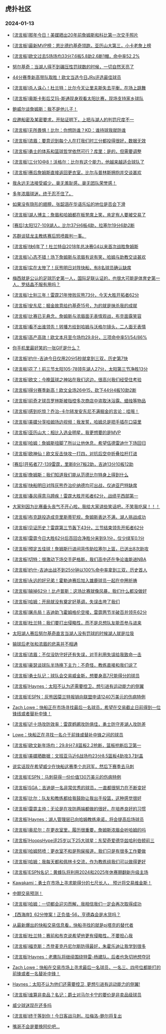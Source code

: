 ## 虎扑社区 
### 2024-01-13

+ [[流言板]那年今日！美媒晒出20年前詹姆斯和科比第一次交手照片](https://bbs.hupu.com/624215390.html)

+ [[流言板]最新MVP榜：恩比德约基奇领跑，亚历山大第三，小卡老詹上榜](https://bbs.hupu.com/624217811.html)

+ [[流言板]欧文过去5场场均33分7.6板5.8助2.6断1帽，命中率52.2%](https://bbs.hupu.com/624211833.html)

+ [努尔基奇：当湖人得不到碾压性罚球数的时候，一切自然天亮了](https://bbs.hupu.com/624211322.html)

+ [44分赛季新高带队取胜！欧文当选今日JRs评选最佳球员](https://bbs.hupu.com/624211951.html)

+ [[流言板]杀人诛心！杜兰特：比尔今天让里夫斯失去平衡，在场上跳舞](https://bbs.hupu.com/624213691.html)

+ [[流言板]奥斯卡影后艾玛-斯通现身观看太阳比赛，现场支持家乡球队](https://bbs.hupu.com/624211924.html)

+ [鲍威尔谈詹姆斯：我不是他儿子！](https://bbs.hupu.com/624211391.html)

+ [应邀船密及某密要求，开贴证明下，上把与湖人的判罚尺度不一](https://bbs.hupu.com/624217000.html)

+ [[流言板]无所畏惧！比尔：你想防谁？KD：谁持球我就防谁](https://bbs.hupu.com/624214647.html)

+ [[流言板]浓眉：要意识到每个人在打我们时三分都投得很好，数据无效](https://bbs.hupu.com/624210422.html)

+ [[流言板]勇士的体系和篮球哲学依然可行？库里：是的，但需要调整](https://bbs.hupu.com/624211205.html)

+ [[流言板]三分10中8！沃格尔：比尔有这个能力，他越来越适合球队了](https://bbs.hupu.com/624215284.html)

+ [[流言板]赛后詹姆斯直接返回更衣室，比尔与普林斯拥抱并交谈甚欢](https://bbs.hupu.com/624209038.html)

+ [我永远无法接受威少，毫无羞耻感，毫无团队荣誉感！](https://bbs.hupu.com/624210740.html)

+ [多年浓眉球迷，终于忍不住了。](https://bbs.hupu.com/624210322.html)

+ [如果没有隐形的翅膀，张韶涵在华语乐坛的地位是否会下滑](https://bbs.hupu.com/624209355.html)

+ [[流言板]湖人博主：詹眉和哈姆都在板凳席上笑，肯定有人要被交易了](https://bbs.hupu.com/624209126.html)

+ [[赛后]太阳127-109湖人，比尔37分6板4助，拉塞尔19分6助2断](https://bbs.hupu.com/624208755.html)

+ [苏群谈猛龙主教练赛后怒喷裁判一事。](https://bbs.hupu.com/624210518.html)

+ [[流言板]快6年了！杜兰特自2018年总决赛G4以来首次战胜詹姆斯](https://bbs.hupu.com/624209098.html)

+ [[流言板]心态不错！场下詹姆斯与浓眉有说有笑，哈姆与助教交谈甚欢](https://bbs.hupu.com/624208696.html)

+ [[流言板]实在太惨了！灰熊明日对阵快船，有8名球员确认缺席](https://bbs.hupu.com/624208231.html)

+ [梅西就是公认的足球历史第一人，国际足联认证的，也很大可能是体育史第一人，罗结晶不服有用吗？](https://bbs.hupu.com/624216212.html)

+ [[流言板]士别三年！雷霆21年惨败灰熊73分，今天大胜开拓者62分](https://bbs.hupu.com/624205226.html)

+ [[流言板]安东尼：掘金故意给约基奇15号，为的就是抹杀我的成就](https://bbs.hupu.com/624203220.html)

+ [[流言板]比赛已无悬念，詹姆斯与浓眉面无表情观战，布克面露笑容](https://bbs.hupu.com/624208505.html)

+ [[流言板]看不出谁领先！转播方给到哈姆与沃格尔镜头，二人面无表情](https://bbs.hupu.com/624207702.html)

+ [[流言板]高产高效！欧文本月至今场均29.8分，三项命中率51/54/86%](https://bbs.hupu.com/624208611.html)

+ [你手机里最好笑的一张GIF是什么？](https://bbs.hupu.com/624210960.html)

+ [[流言板]约什-吉迪今日仅用20分5秒就拿到三双，历史第7快](https://bbs.hupu.com/624211982.html)

+ [[流言板]花了！前三节太阳105-78领先湖人27分，太阳第三节净胜13分](https://bbs.hupu.com/624207988.html)

+ [[流言板]欧文：今晚篮球之神站在我们这边，很高兴我们经受住考验](https://bbs.hupu.com/624216009.html)

+ [[流言板]得分赛季新高！欧文全场26中15，砍下44分4板10助2断](https://bbs.hupu.com/624206643.html)

+ [[流言板]前奇才球员罗林斯被指控多次商店中盗取沐浴露、蜡烛等物品](https://bbs.hupu.com/624209678.html)

+ [[流言板]感到吃惊？乔治-卡尔转发安东尼不满掘金的言论：哇哦！](https://bbs.hupu.com/624207855.html)

+ [[流言板]美媒分享哈姆场边视频：我发誓，哈姆总是把手插在口袋里](https://bbs.hupu.com/624208633.html)

+ [[流言板]亚历山大：相比入选全明星，我更想要的是MVP](https://bbs.hupu.com/624206318.html)

+ [[流言板]哈姆：詹姆斯扭脚了所以让他休息，希望伍德雷迪什下场回归](https://bbs.hupu.com/624209439.html)

+ [[流言板]欧神仙！欧文反击快攻一打四，对抗后空中折叠拉杆打进](https://bbs.hupu.com/624206067.html)

+ [[赛后]开拓者77-139雷霆，里斯8分7板2助，吉迪13分10板12助](https://bbs.hupu.com/624205218.html)

+ [[流言板]詹姆斯：我们知道我们能从范德比尔特身上得到什么](https://bbs.hupu.com/624210208.html)

+ [[流言板]快船明日对阵灰熊乔治伦纳德均可出战，仅迪亚巴特缺席](https://bbs.hupu.com/624208354.html)

+ [[流言板]春风得意马蹄疾！雷霆大胜开拓者62分，战绩平西部第一](https://bbs.hupu.com/624205461.html)

+ [大家别因为比赛垂头丧气不开心啦，我给大家讲些笑话吧，不笑我吃屎！！！](https://bbs.hupu.com/624210881.html)

+ [[流言板]布克跳投造成克里斯蒂犯规，詹姆斯表达不满，湖人挑战成功](https://bbs.hupu.com/624206569.html)

+ [[流言板]见证历史？雷霆第三节轰下43分，三节结束领先开拓者62分](https://bbs.hupu.com/624204647.html)

+ [[流言板]雷霆今日大胜62分后百回合净胜分来到9.1分，仅少绿军0.1分](https://bbs.hupu.com/624212023.html)

+ [[流言板]预定五佳球！詹姆斯行进间背传助拉塞尔上篮，已送出8次助攻](https://bbs.hupu.com/624206671.html)

+ [[流言板]切特：很激动下场交手萨格斯，我们高中还在争论谁能进NBA](https://bbs.hupu.com/624212155.html)

+ [[流言板]约什-吉迪出战不到25分钟以100%命中率拿到三双，历史首人](https://bbs.hupu.com/624205448.html)

+ [[流言板]永远的好兄弟！霍勒迪赛后加入雄鹿球员一起在中圈祈祷](https://bbs.hupu.com/624205150.html)

+ [[流言板]输掉62分！比卢普斯：这场比赛就像风暴，我们什么都没做好](https://bbs.hupu.com/624217338.html)

+ [[流言板]哈姆：开局就没有奠定好基调，失误击垮了我们](https://bbs.hupu.com/624213463.html)

+ [[流言板]屠杀局！吉迪助飞霍姆格伦空接，雷霆两节半破百并领先62分](https://bbs.hupu.com/624204334.html)

+ [[流言板]杜兰特：我们要打出侵略性，而不是总想队友能否参与进来](https://bbs.hupu.com/624211013.html)

+ [太阳湖人赛后努尔基奇直言当湖人没有罚球的时候湖人就是垃圾](https://bbs.hupu.com/624215336.html)

+ [输球后老张和浓眉的悲喜并不相通](https://bbs.hupu.com/624209583.html)

+ [[流言板]浓眉：不仅没防守好还有失误，对手利用失误给我致命一击](https://bbs.hupu.com/624217192.html)

+ [[流言板]豪瑟谈球队半场换下主力：不奇怪，教练直接和我们说了](https://bbs.hupu.com/624212482.html)

+ [[流言板]勇士队记：球队会交易威金斯，想要身高7尺能得分的球员](https://bbs.hupu.com/624218205.html)

+ [[流言板]Haynes：太阳不认为还需要控卫，想引进有运动能力的侧翼](https://bbs.hupu.com/624218375.html)

+ [[流言板]ESPN：灰熊因莫兰特报销向联盟申请1240万美元的伤病特例](https://bbs.hupu.com/624218202.html)

+ [Zach Lowe：快船正在市场寻找最后一名球员，希望在交易截止日前得到一位锋线或者替补中锋！](https://bbs.hupu.com/624217778.html)

+ [[流言板]近十场攻防效率：雷霆鹈鹕攻防俱佳，勇士防守差湖人攻防差](https://bbs.hupu.com/624218455.html)

+ [Lowe：快船正在寻找一名介于前锋或替补中锋之间的球员](https://bbs.hupu.com/624217841.html)

+ [[流言板]欧文新年场均：29.8分7.8篮板2.2抢断，篮板抢断后卫第一](https://bbs.hupu.com/624218331.html)

+ [[流言板]美媒晒数据：文班亚马近6战场均23分8.5篮板4助攻3.7封盖](https://bbs.hupu.com/624218275.html)

+ [说实话现在希望威少在快船这赛季个总冠军，然后下赛季去马刺](https://bbs.hupu.com/624218059.html)

+ [[流言板]ESPN：马刺获得一份价值130万美元的伤病特例](https://bbs.hupu.com/624218124.html)

+ [[流言板]SGA：吉迪是一名非常优秀的球员，一直都很努力在不断变好](https://bbs.hupu.com/624217560.html)

+ [[流言板]比尔：队友和教练都给我鼓励让我出手投篮，这种感觉很好](https://bbs.hupu.com/624217017.html)

+ [[流言板]雷霆主帅：无论是在攻防两端都做的很好，在培养良好的习惯](https://bbs.hupu.com/624217448.html)

+ [[流言板]Haynes：湖人管理层已向哈姆教练承诺，将会提高后场球员](https://bbs.hupu.com/624218857.html)

+ [[流言板]奥尼尔：在更衣室里，履历很重要，詹姆斯浓眉会听哈姆的吗](https://bbs.hupu.com/624218775.html)

+ [[流言板]HoopsHype评25岁以下25大球星：东契奇爱德华兹哈利伯顿前三](https://bbs.hupu.com/624218593.html)

+ [[流言板]哈姆怒喷：更衣室不和是狗屎报道，我们只是有很多工作要做](https://bbs.hupu.com/624218948.html)

+ [[流言板]哈姆：我每天都和佩林卡交流，作为教练组我们可以做得更好](https://bbs.hupu.com/624218895.html)

+ [[流言板]ESPN名记：黄蜂队将利用2024和2025年休赛期翻新升级主场](https://bbs.hupu.com/624218254.html)

+ [Kawakami：勇士在市场上寻求能得分的七尺长人， 预计将交易维金斯！](https://bbs.hupu.com/624218186.html)

+ [中期交易预测！](https://bbs.hupu.com/624218071.html)

+ [[流言板]哈姆：一切都会迎刃而解，我相信我们一定会再次取得成功](https://bbs.hupu.com/624218978.html)

+ [【西海岸】62分惨案！正负值-56，亨德森会是水货吗？](https://bbs.hupu.com/624209573.html)

+ [从最新爆出的快船交易信息看，快船寻找的就是pj塔克的替代者](https://bbs.hupu.com/624218437.html)

+ [[流言板]杜兰特：赛前和布克说希望他更有侵略性，不要担心我](https://bbs.hupu.com/624214363.html)

+ [[流言板]福克斯：杰登麦克丹尼尔斯防得最好，朱霍乐迪让我学到很多](https://bbs.hupu.com/624219037.html)

+ [[流言板]Haynes：老鹰队将继续围绕特雷-杨建队，后者也急切地想夺冠](https://bbs.hupu.com/624219200.html)

+ [Zach Lowe：快船在交易市场上寻求最后一名球员，一名三、四号位都能打的前锋或者一名替补中锋！](https://bbs.hupu.com/624218396.html)

+ [Haynes：太阳不认为他们还需要控卫, 更想引进有运动能力的侧翼!](https://bbs.hupu.com/624218473.html)

+ [[流言板]谁算非卖品？名记：爵士对马尔卡宁的要价是非卖品级球员](https://bbs.hupu.com/624219183.html)

+ [威少球迷现在还多吗](https://bbs.hupu.com/624218496.html)

+ [[流言板]终于等到你！今日客战马刺，拉梅洛-鲍尔将复出](https://bbs.hupu.com/624219156.html)

+ [嘴哥不会是要换阿伦吧…](https://bbs.hupu.com/624218522.html)

